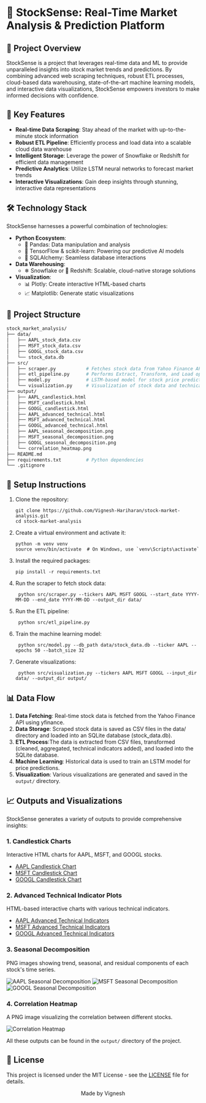 # 🚀 StockSense: Real-Time Market Analysis & Prediction Platform

## 🌟 Project Overview
StockSense is a project that leverages real-time data and ML to provide unparalleled insights into stock market trends and predictions. By combining advanced web scraping techniques, robust ETL processes, cloud-based data warehousing, state-of-the-art machine learning models, and interactive data visualizations, StockSense empowers investors to make informed decisions with confidence.

## 🔑 Key Features
- **Real-time Data Scraping**: Stay ahead of the market with up-to-the-minute stock information
- **Robust ETL Pipeline**: Efficiently process and load data into a scalable cloud data warehouse
- **Intelligent Storage**: Leverage the power of Snowflake or Redshift for efficient data management
- **Predictive Analytics**: Utilize LSTM neural networks to forecast market trends
- **Interactive Visualizations**: Gain deep insights through stunning, interactive data representations

## 🛠 Technology Stack
StockSense harnesses a powerful combination of technologies:

- **Python Ecosystem**:
  - 🐼 Pandas: Data manipulation and analysis
  - 🧠 TensorFlow & scikit-learn: Powering our predictive AI models
  - 🔗 SQLAlchemy: Seamless database interactions
- **Data Warehousing**:
  - ❄ Snowflake or 🚀 Redshift: Scalable, cloud-native storage solutions
- **Visualization**:
  - 📊 Plotly: Create interactive HTML-based charts
  - 📈 Matplotlib: Generate static visualizations

## 📂 Project Structure

```bash
stock_market_analysis/
├── data/
│   ├── AAPL_stock_data.csv
│   ├── MSFT_stock_data.csv
│   ├── GOOGL_stock_data.csv
│   └── stock_data.db
├── src/
│   ├── scraper.py           # Fetches stock data from Yahoo Finance API
│   ├── etl_pipeline.py      # Performs Extract, Transform, and Load operations
│   ├── model.py             # LSTM-based model for stock price prediction
│   └── visualization.py     # Visualization of stock data and technical indicators
├── output/
│   ├── AAPL_candlestick.html
│   ├── MSFT_candlestick.html
│   ├── GOOGL_candlestick.html
│   ├── AAPL_advanced_technical.html
│   ├── MSFT_advanced_technical.html
│   ├── GOOGL_advanced_technical.html
│   ├── AAPL_seasonal_decomposition.png
│   ├── MSFT_seasonal_decomposition.png
│   ├── GOOGL_seasonal_decomposition.png
│   └── correlation_heatmap.png
├── README.md
├── requirements.txt         # Python dependencies
└── .gitignore

 ```

## 🚀 Setup Instructions

1. Clone the repository:
   ```
   git clone https://github.com/Vignesh-Hariharan/stock-market-analysis.git
   cd stock-market-analysis
   ```

2. Create a virtual environment and activate it:
   ```
   python -m venv venv
   source venv/bin/activate  # On Windows, use `venv\Scripts\activate`
   ```

3. Install the required packages:
   ```
   pip install -r requirements.txt
   ```

4. Run the scraper to fetch stock data:
   ```
    python src/scraper.py --tickers AAPL MSFT GOOGL --start_date YYYY-MM-DD --end_date YYYY-MM-DD --output_dir data/

   ```

5. Run the ETL pipeline:
   ```
    python src/etl_pipeline.py

   ```

6. Train the machine learning model:
   ```
    python src/model.py --db_path data/stock_data.db --ticker AAPL --epochs 50 --batch_size 32
   ```

7. Generate visualizations:
   ```
    python src/visualization.py --tickers AAPL MSFT GOOGL --input_dir data/ --output_dir output/
   ```

## 📊 Data Flow

1. **Data Fetching**: Real-time stock data is fetched from the Yahoo Finance API using yfinance.
2. **Data Storage**: Scraped stock data is saved as CSV files in the data/ directory and loaded into an SQLite database (stock_data.db).
3. **ETL Process**:The data is extracted from CSV files, transformed (cleaned, aggregated, technical indicators added), and loaded into the SQLite database.
4. **Machine Learning**: Historical data is used to train an LSTM model for price predictions.
5. **Visualization**: Various visualizations are generated and saved in the `output/` directory.

## 📈 Outputs and Visualizations

StockSense generates a variety of outputs to provide comprehensive insights:

### 1. Candlestick Charts
Interactive HTML charts for AAPL, MSFT, and GOOGL stocks.

- [AAPL Candlestick Chart](output/AAPL_candlestick.html)
- [MSFT Candlestick Chart](output/MSFT_candlestick.html)
- [GOOGL Candlestick Chart](output/GOOGL_candlestick.html)

### 2. Advanced Technical Indicator Plots
HTML-based interactive charts with various technical indicators.

- [AAPL Advanced Technical Indicators](output/AAPL_advanced_technical.html)
- [MSFT Advanced Technical Indicators](output/MSFT_advanced_technical.html)
- [GOOGL Advanced Technical Indicators](output/GOOGL_advanced_technical.html)

### 3. Seasonal Decomposition
PNG images showing trend, seasonal, and residual components of each stock's time series.

![AAPL Seasonal Decomposition](output/AAPL_seasonal_decomposition.png)
![MSFT Seasonal Decomposition](output/MSFT_seasonal_decomposition.png)
![GOOGL Seasonal Decomposition](output/GOOGL_seasonal_decomposition.png)

### 4. Correlation Heatmap
A PNG image visualizing the correlation between different stocks.

![Correlation Heatmap](output/correlation_heatmap.png)

All these outputs can be found in the `output/` directory of the project.

## 📜 License

This project is licensed under the MIT License - see the [LICENSE](LICENSE) file for details.

<p align="center">Made by Vignesh</p>
